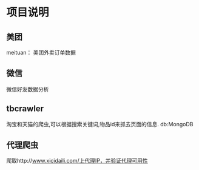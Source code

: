 项目说明
====
美团
----
meituan：
美团外卖订单数据

微信
----
微信好友数据分析

tbcrawler
----
淘宝和天猫的爬虫,可以根据搜索关键词,物品id来抓去页面的信息. db:MongoDB

代理爬虫
----
爬取http://www.xicidaili.com/上代理IP，并验证代理可用性
